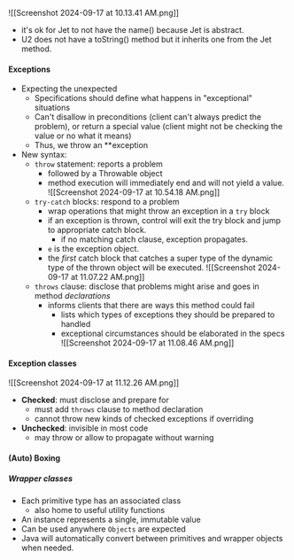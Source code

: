 ![[Screenshot 2024-09-17 at 10.13.41 AM.png]]
- it's ok for Jet to not have the name() because Jet is abstract. 
- U2 does not have a toString() method but it inherits one from the Jet method. 
#### Exceptions 
- Expecting the unexpected 
	- Specifications should define what happens in "exceptional" situations 
	- Can't disallow in preconditions (client can't always predict the problem), or return a special value (client might not be checking the value or no what it means)
	- Thus, we throw an **exception 
- New syntax:
	- `throw` statement: reports a problem 
		- followed by a Throwable object 
		- method execution will immediately end and will not yield a value. 
		 ![[Screenshot 2024-09-17 at 10.54.18 AM.png]]
	- `try-catch` blocks: respond to a problem 
		- wrap operations that might throw an exception in a `try` block 
		- if an exception is thrown, control will exit the try block and jump to appropriate catch block. 
			- if no matching catch clause, exception propagates. 
		- `e` is the exception object. 
		- the *first* catch block that catches a super type  of the dynamic type of the thrown object will be executed. ![[Screenshot 2024-09-17 at 11.07.22 AM.png]]
	- `throws` clause: disclose that problems might arise and goes in method *declarations*
		- informs clients that there are ways this method could fail 
			- lists which types of exceptions they should be prepared to handled 
			- exceptional circumstances should be elaborated in the specs 
		 ![[Screenshot 2024-09-17 at 11.08.46 AM.png]]
#### Exception classes
![[Screenshot 2024-09-17 at 11.12.26 AM.png]]
- **Checked**: must disclose and prepare for 
	- must add `throws` clause to method declaration 
	- cannot throw new kinds of checked exceptions if overriding 
- **Unchecked**: invisible in most code 
	- may throw or allow to propagate without warning 
#### (Auto) Boxing 
##### Wrapper classes 
- Each primitive type has an associated class 
	- also home to useful utility functions 
- An instance represents a single, immutable value 
- Can be used anywhere `Objects` are expected 
- Java will automatically convert between primitives and wrapper objects when needed. 